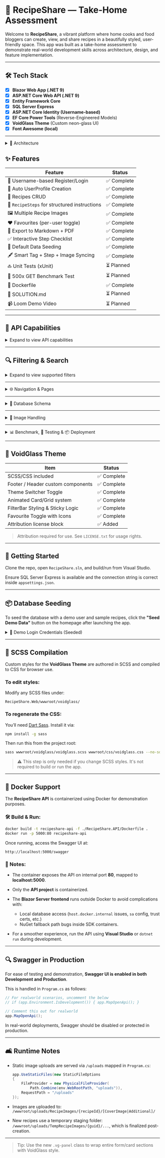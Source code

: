 # 📖 RecipeShare — Take-Home Assessment

Welcome to **RecipeShare**, a vibrant platform where home cooks and food bloggers can create, view, and share recipes in a beautifully styled, user-friendly space. This app was built as a take-home assessment to demonstrate real-world development skills across architecture, design, and feature implementation.

---

## 🛠️ Tech Stack

* [x] **Blazor Web App (.NET 9)**
* [x] **ASP.NET Core Web API (.NET 9)**
* [x] **Entity Framework Core**
* [x] **SQL Server Express**
* [x] **ASP.NET Core Identity (Username-based)**
* [x] **EF Core Power Tools** (Reverse-Engineered Models)
* [x] **VoidGlass Theme** (Custom neon-glass UI)
* [x] **Font Awesome (local)**

---

<details>
<summary>🧱 Architecture</summary>

| Task                                                   | Status     |
| ------------------------------------------------------ | ---------- |
| Dual DbContexts: Identity & App                        | ✅ Complete |
| DbContextFactory for app context                       | ✅ Complete |
| Clean DI registration                                  | ✅ Complete |
| Auto-profile generation on register                    | ✅ Complete |
| DB split: Recipes, Steps, Images, Favourites, Profiles | ✅ Complete |

</details>

## ✨ Features

| Feature                                      | Status     |
| -------------------------------------------- | ---------- |
| 🔐 Username-based Register/Login             | ✅ Complete |
| 👤 Auto UserProfile Creation                 | ✅ Complete |
| 🍲 Recipes CRUD                              | ✅ Complete |
| 🣟 `RecipeSteps` for structured instructions | ✅ Complete |
| 🖼️ Multiple Recipe Images                   | ✅ Complete |
| ❤️ Favourites (per-user toggle)              | ✅ Complete |
| 📄 Export to Markdown + PDF                  | ✅ Complete |
| ✅ Interactive Step Checklist                 | ✅ Complete |
| 📄 Default Data Seeding                      | ✅ Complete |
| 🖋️ Smart Tag + Step + Image Syncing         | ✅ Complete |
| 𞢪 Unit Tests (xUnit)                        | ⏳ Planned  |
| 🥒 500x GET Benchmark Test                   | ⏳ Planned  |
| 🔧 Dockerfile                                | ✅ Complete |
| 📄 SOLUTION.md                               | ⏳ Planned  |
| 📹 Loom Demo Video                           | ⏳ Planned  |

---

## 🔧 API Capabilities

<details>
<summary>Expand to view API capabilities</summary>

| Capability                         | Status     |
| ---------------------------------- | ---------- |
| RESTful Recipe Endpoints (CRUD)    | ✅ Complete |
| Shared DTOs & ViewModel Separation | ✅ Complete |
| Search + Filter DTOs               | ✅ Complete |
| Skip-Navigation Tag Mapping        | ✅ Complete |
| Manual Custom Mapper System        | ✅ Complete |

</details>

---

## 🔍 Filtering & Search

<details>
<summary>Expand to view supported filters</summary>

| Filter Type              | Status     |
| ------------------------ | ---------- |
| By Tag (single/multiple) | ✅ Complete |
| By Title (partial match) | ✅ Complete |
| By Ingredient            | ✅ Complete |
| By Cooking Time Range    | ✅ Complete |
| Tile vs Full View Toggle | ✅ Complete |

</details>

---

<details>
<summary>🌐 Navigation & Pages</summary>

| Page                          | Status     |
| ----------------------------- | ---------- |
| 🏍 Top NavBar (Login/Profile) | ✅ Complete |
| 🔍 Global Recipes View        | ✅ Complete |
| 👤 My Recipes View            | ✅ Complete |
| ➕ Add/Edit Recipe             | ✅ Complete |
| 📄 Recipe Detail View         | ✅ Complete |
| ❤️ My Favourites              | ✅ Complete |

</details>

---

<details>
<summary>📂 Database Schema</summary>

| Table              | Status     |
| ------------------ | ---------- |
| `Recipes`          | ✅ Complete |
| `RecipeSteps`      | ✅ Complete |
| `RecipeImages`     | ✅ Complete |
| `RecipeFavourites` | ✅ Complete |
| `UserProfiles`     | ✅ Complete |
| `Tags`             | ✅ Complete |
| `RecipeTags`       | ✅ Complete |

> ✅ `Steps` string field remains for spec compliance, synced from structured steps.
> 🔗 `RecipeTags` is an explicitly defined many-to-many join table between `Recipes` and `Tags`, used for dietary filtering and metrics.

</details>

---

<details>
<summary>📸 Image Handling</summary>

| Feature                            | Status     |
| ---------------------------------- | ---------- |
| File uploads to `/wwwroot/uploads` | ✅ Complete |
| Temp upload staging (GUID folder)  | ✅ Complete |
| Server-side move + path rewrite    | ✅ Complete |
| DB path storage in `RecipeImages`  | ✅ Complete |
| Cover image support                | ✅ Complete |
| Display order & captions           | ✅ Complete |

</details>

---

<details>
<summary>📊 Benchmark, 🦢 Testing & 📦 Deployment</summary>

#### 📊 Benchmark

| Metric                        | Status    |
| ----------------------------- | --------- |
| 500x GET `/recipes` (Release) | ⏳ Planned |
| Output to `README.md`         | ⏳ Planned |

#### 🦢 Testing

| Area                   | Status    |
| ---------------------- | --------- |
| Recipe CRUD tests      | ⏳ Planned |
| Favourite toggle tests | ⏳ Planned |
| Profile creation tests | ⏳ Planned |

#### 📦 Deployment & Docs

| Item                      | Status        |
| ------------------------- | ------------- |
| Dockerfile                | ✅ Complete    |
| GitHub Actions (optional) | ❌ Not planned |
| `README.md` (this!)       | ✅ In Progress |
| `SOLUTION.md`             | ⏳ Planned     |
| Loom Walkthrough Video    | ⏳ Planned     |

</details>

---

## 🎨 VoidGlass Theme

| Item                              | Status     |
| --------------------------------- | ---------- |
| SCSS/CSS included                 | ✅ Complete |
| Footer / Header custom components | ✅ Complete |
| Theme Switcher Toggle             | ✅ Complete |
| Animated Card/Grid system         | ✅ Complete |
| FilterBar Styling & Sticky Logic  | ✅ Complete |
| Favourite Toggle with Icons       | ✅ Complete |
| Attribution license block         | ✅ Added    |

> Attribution required for use.
> See `LICENSE.txt` for usage rights.

---

## 🚀 Getting Started

Clone the repo, open `RecipeShare.sln`, and build/run from Visual Studio.

Ensure SQL Server Express is available and the connection string is correct inside `appsettings.json`.

---

## 📦 Database Seeding

To seed the database with a demo user and sample recipes, click the **"Seed Demo Data"** button on the homepage after launching the app.

<details>
<summary>🔐 Demo Login Credentials (Seeded)</summary>

* **Username:** `DemoUser`
* **Password:** `Password123!`

> This account is seeded automatically and assigned the `User` role.
> Perfect for testing recipe features and profile display.

</details>

---

## 🧶 SCSS Compilation

Custom styles for the **VoidGlass Theme** are authored in SCSS and compiled to CSS for browser use.

### To edit styles:

Modify any SCSS files under:

```
RecipeShare.Web/wwwroot/voidglass/
```

### To regenerate the CSS:

You’ll need [Dart Sass](https://sass-lang.com/install). Install it via:

```bash
npm install -g sass
```

Then run this from the project root:

```bash
sass wwwroot/voidglass/voidglass.scss wwwroot/css/voidglass.css --no-source-map --style=compressed
```

> ⚠️ This step is only needed if you change SCSS styles. It's not required to build or run the app.

---

## 🐳 Docker Support

The **RecipeShare API** is containerized using Docker for demonstration purposes.

### 🛠️ Build & Run:

```bash
docker build -t recipeshare-api -f ./RecipeShare.API/Dockerfile .
docker run -p 5000:80 recipeshare-api
```

Once running, access the Swagger UI at:

```
http://localhost:5000/swagger
```

### 📌 Notes:

* The container exposes the API on internal port **80**, mapped to **localhost:5000**.
* Only the **API project** is containerized.
* The **Blazor Server frontend** runs outside Docker to avoid complications with:

  * Local database access (`host.docker.internal` issues, `sa` config, trust certs, etc.)
  * NuGet fallback path bugs inside SDK containers.
* For a smoother experience, run the API using **Visual Studio** or `dotnet run` during development.

---

## 🔍 Swagger in Production

For ease of testing and demonstration, **Swagger UI is enabled in both Development and Production**.

This is handled in `Program.cs` as follows:

```csharp
// For realworld scenarios, uncomment the below
// if (app.Environment.IsDevelopment()) { app.MapOpenApi(); }

// Comment this out for realworld
app.MapOpenApi();
```

In real-world deployments, Swagger should be disabled or protected in production.

---

## 🛋️ Runtime Notes

* Static image uploads are served via `/uploads` mapped in `Program.cs`:

  ```csharp
  app.UseStaticFiles(new StaticFileOptions
  {
      FileProvider = new PhysicalFileProvider(
          Path.Combine(env.WebRootPath, "uploads")),
      RequestPath = "/uploads"
  });
  ```
* Images are uploaded to:
  `/wwwroot/uploads/RecipeImages/{recipeId}/[CoverImage|Additional]/`
* New recipes use a temporary staging folder:
  `/wwwroot/uploads/TempRecipeImages/{guid}/...`, which is finalized post-creation.

---

> Tip: Use the new `.vg-panel` class to wrap entire form/card sections with VoidGlass style.
